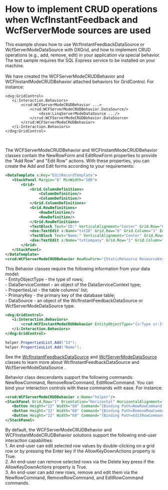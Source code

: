# How to implement CRUD operations when WcfInstantFeedback and WcfServerMode sources are used


<p>This example shows how to use WcfInstantFeedbackDataSource or WcfServerModeDataSource with DXGrid, and how to implement CRUD operations (e.g., add, remove, edit) in your application via special behavior.<br />The test sample requires the SQL Express service to be installed on your machine.<br /><br />We have created the WCFServerModeCRUDBehavior and WCFInstantModeCRUDBehavior attached behaviors for GridControl. For instance:</p>


```xaml
<dxg:GridControl>
   <i:Interaction.Behaviors>
       <crud:WCFServerModeCRUDBehavior ...>
           <crud:WCFServerModeCRUDBehavior.DataSource/>
               <dxsm:LinqServerModeDataSource .../>
           </crud:WCFServerModeCRUDBehavior.DataSource>
       </crud:WCFServerModeCRUDBehavior>
   </i:Interaction.Behaviors>
</dxg:GridControl>
```


<p> </p>
<p>The WCFServerModeCRUDBehavior and WCFInstantModeCRUDBehavior classes contain the NewRowForm and EditRowForm properties to provide the "Add Row" and "Edit Row" actions. With these properties, you can create the Add and Edit forms according to your requirements:</p>


```xml
<DataTemplate x:Key="EditRecordTemplate">
   <StackPanel Margin="8" MinWidth="200">
       <Grid>
           <Grid.ColumnDefinitions>
               <ColumnDefinition/>
               <ColumnDefinition/>
           </Grid.ColumnDefinitions>
           <Grid.RowDefinitions>
               <RowDefinition/>
               <RowDefinition/>
           </Grid.RowDefinitions>
           <TextBlock Text="ID:" VerticalAlignment="Center" Grid.Row="0" Grid.Column="0" Margin="0,0,6,4" />
           <dxe:TextEdit x:Name="txtID" Grid.Row="0" Grid.Column="1" EditValue="{Binding Path=Id, Mode=TwoWay}" Margin="0,0,0,4" />
           <TextBlock Text="Name:" VerticalAlignment="Center" Grid.Row="1" Grid.Column="0" Margin="0,0,6,4" />
           <dxe:TextEdit x:Name="txtCompany" Grid.Row="1" Grid.Column="1" EditValue="{Binding Path=Name, Mode=TwoWay}" Margin="0,0,0,4" />
       </Grid>
   </StackPanel>
</DataTemplate>
<crud:WCFServerModeCRUDBehavior NewRowForm="{StaticResource ResourceKey=EditRecordTemplate}" EditRowForm="{StaticResource ResourceKey=EditRecordTemplate}"/> 

```


<p>This Behavior classes require the following information from your data model:<br />- EntityObjectType - the type of rows;<br />- DataServiceContext - an object of the DataServiceContext type;<br />- PropertiesList - the table columns' list;<br />- PrimaryKey - the primary key of the database table;<br />- DataSource - an object of the WcfInstantFeedbackDataSource or WcfServerModeDataSource type.</p>


```xml
<dxg:GridControl>
   <i:Interaction.Behaviors>
       <crud:WCFInstantModeCRUDBehavior EntityObjectType="{x:Type sr:Item}" DataSource="{Binding ElementName=wcfInstantSource}" DataServiceContext="{Binding DataSource.DataServiceContext, RelativeSource={RelativeSource Self}}"/>
   </i:Interaction.Behaviors>
</dxg:GridControl>

```




```cs
helper.PropertiesList.Add("Id");
helper.PropertiesList.Add("Name");
```


<p>See the <a href="http://documentation.devexpress.com/#WPF/clsDevExpressXpfCoreServerModeWcfInstantFeedbackDataSourcetopic"><u>WcfInstantFeedbackDataSource</u></a> and <a href="http://documentation.devexpress.com/#WPF/clsDevExpressXpfCoreServerModeWcfServerModeDataSourcetopic"><u>WcfServerModeDataSource</u></a> classes to learn more about WcfInstantFeedbackDataSource and WcfServerModeDataSource .</p>
<p>Behavior class descendants support the following commands: NewRowCommand, RemoveRowCommand, EditRowCommand. You can bind your interaction controls with these commands with ease. For instance:</p>


```xml
<crud:WCFServerModeCRUDBehavior x:Name="helper"/>
<StackPanel Grid.Row="1" Orientation="Horizontal" HorizontalAlignment="Center">
   <Button Height="22" Width="60" Command="{Binding Path=NewRowCommand, ElementName=helper}">Add</Button>
   <Button Height="22" Width="60" Command="{Binding Path=RemoveRowCommand, ElementName=helper}" Margin="6,0,6,0">Remove</Button>
   <Button Height="22" Width="60" Command="{Binding Path=EditRowCommand, ElementName=helper}">Edit</Button>
</StackPanel>
```


<p>By default, the WCFServerModeCRUDBehavior and WCFInstantModeCRUDBehavior solutions support the following end-user interaction capabilities:<br />1. An end-user can edit selected row values by double-clicking on a grid row or by pressing the Enter key if the AllowKeyDownActions property is True.<br />2. An end-user can remove selected rows via the Delete key press if the AllowKeyDownActions property is True.<br />3. An end-user can add new rows, remove and edit them via the NewRowCommand, RemoveRowCommand, and EditRowCommand commands.</p>

<br/>


